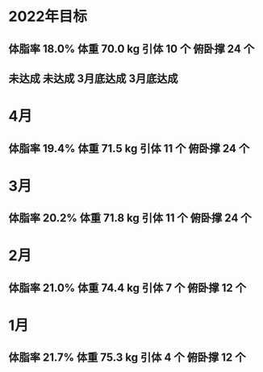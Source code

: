 # 2022年目标 

## 体脂率 18.0%   体重 70.0 kg   引体 10 个   俯卧撑 24 个
##    未达成         未达成      3月底达成     3月底达成

# 4月 

## 体脂率 19.4%   体重 71.5 kg   引体 11 个   俯卧撑 24 个

# 3月 

## 体脂率 20.2%   体重 71.8 kg   引体 11 个   俯卧撑 24 个

# 2月 

## 体脂率 21.0%   体重 74.4 kg   引体  7 个   俯卧撑 12 个

# 1月 

## 体脂率 21.7%   体重 75.3 kg   引体  4 个   俯卧撑 12 个
